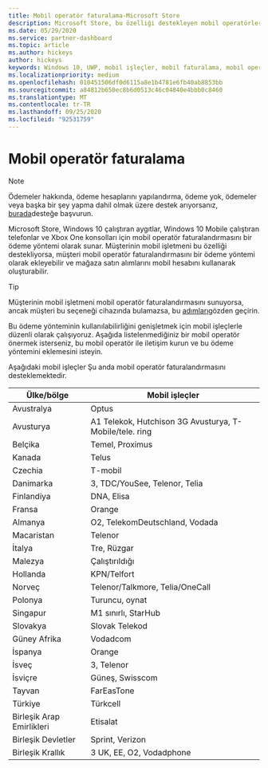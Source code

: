```yaml
---
title: Mobil operatör faturalama-Microsoft Store
description: Microsoft Store, bu özelliği destekleyen mobil operatörler için bir ödeme yöntemi olarak mobil operatör faturalandırmasını sunmaktadır.
ms.date: 05/29/2020
ms.service: partner-dashboard
ms.topic: article
ms.author: hickeys
author: hickeys
keywords: Windows 10, UWP, mobil işleçler, mobil faturalama, mobil operatör faturalama
ms.localizationpriority: medium
ms.openlocfilehash: 010451506df0d6115a8e1b4781e6fb40ab8853bb
ms.sourcegitcommit: a84812b650ec8b6d0513c46c04840e4bbb0c8460
ms.translationtype: MT
ms.contentlocale: tr-TR
ms.lasthandoff: 09/25/2020
ms.locfileid: "92531759"
---
```

# <a name="mobile-operator-billing"></a>Mobil operatör faturalama

> [!NOTE]
> Ödemeler hakkında, ödeme hesaplarını yapılandırma, ödeme yok, ödemeler veya başka bir şey yapma dahil olmak üzere destek arıyorsanız, [burada](https://developer.microsoft.com/windows/support)desteğe başvurun.

Microsoft Store, Windows 10 çalıştıran aygıtlar, Windows 10 Mobile çalıştıran telefonlar ve Xbox One konsolları için mobil operatör faturalandırmasını bir ödeme yöntemi olarak sunar. Müşterinin mobil işletmeni bu özelliği destekliyorsa, müşteri mobil operatör faturalandırmasını bir ödeme yöntemi olarak ekleyebilir ve mağaza satın alımlarını mobil hesabını kullanarak oluşturabilir.

> [!TIP]
>  Müşterinin mobil işletmeni mobil operatör faturalandırmasını sunuyorsa, ancak müşteri bu seçeneği cihazında bulamazsa, bu [adımları](https://support.microsoft.com/instantanswers/b25d6dd6-fb8b-3710-1e13-4d30eb01b51f)gözden geçirin.

Bu ödeme yönteminin kullanılabilirliğini genişletmek için mobil işleçlerle düzenli olarak çalışıyoruz. Aşağıda listelenmediğiniz bir mobil operatör önermek isterseniz, bu mobil operatör ile iletişim kurun ve bu ödeme yöntemini eklemesini isteyin.

Aşağıdaki mobil işleçler Şu anda mobil operatör faturalandırmasını desteklemektedir.

| Ülke/bölge       | Mobil işleçler                                        |
|----------------------|---------------------------------------------------------|
| Avustralya            | Optus                                                   |
| Avusturya              | A1 Telekok, Hutchison 3G Avusturya, T-Mobile/tele. ring  |
| Belçika              | Temel, Proximus                                          |
| Kanada               | Telus                                                   |
| Czechia              | T-mobil                                                |
| Danimarka              | 3, TDC/YouSee, Telenor, Telia                         |
| Finlandiya              | DNA, Elisa                                              |
| Fransa               | Orange                                                  |
| Almanya              | O2, TelekomDeutschland, Vodada                       |
| Macaristan              | Telenor                                                 |
| İtalya                | Tre, Rüzgar                                               |
| Malezya             | Çalıştırıldığı                                                    |
| Hollanda          | KPN/Telfort                                           |
| Norveç               | Telenor/Talkmore, Telia/OneCall                     |
| Polonya               | Turuncu, oynat                                            |
| Singapur            | M1 sınırlı, StarHub                                     |
| Slovakya             | Slovak Telekod                                          |
| Güney Afrika         | Vodadcom                                                 |
| İspanya                | Orange                                                  |
| İsveç               | 3, Telenor                                              |
| İsviçre          | Güneş, Swisscom                                       |
| Tayvan               | FarEasTone                                              |
| Türkiye               | Türkcell                                                |
| Birleşik Arap Emirlikleri | Etisalat                                                |
| Birleşik Devletler        | Sprint, Verizon                                         |
| Birleşik Krallık       | 3 UK, EE, O2, Vodadphone                                 |
